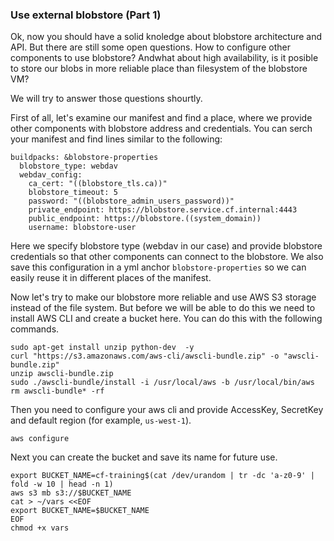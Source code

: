 ### Use external blobstore (Part 1)

Ok, now you should have a solid knoledge about blobstore architecture and API. But there are still some open questions. How to configure other components to use blobstore? Andwhat about high availability, is it posible to store our blobs in more reliable place than filesystem of the blobstore VM? 

We will try to answer those questions shourtly.

First of all, let's examine our manifest and find a place, where we provide other components with blobstore address and credentials. You can serch your manifest and find lines similar to the following:

```
buildpacks: &blobstore-properties
  blobstore_type: webdav
  webdav_config:
    ca_cert: "((blobstore_tls.ca))"
    blobstore_timeout: 5
    password: "((blobstore_admin_users_password))"
    private_endpoint: https://blobstore.service.cf.internal:4443
    public_endpoint: https://blobstore.((system_domain))
    username: blobstore-user
```

Here we specify blobstore type (webdav in our case) and provide blobstore credentials so that other components can connect to the blobstore. We also save this configuration in a yml anchor `blobstore-properties` so we can easily reuse it in different places of the manifest.

Now let's try to make our blobstore more reliable and use AWS S3 storage instead of the file system. But before we will be able to do this we need to install AWS CLI and create a bucket here. You can do this with the following commands.

```exec
sudo apt-get install unzip python-dev  -y
curl "https://s3.amazonaws.com/aws-cli/awscli-bundle.zip" -o "awscli-bundle.zip"
unzip awscli-bundle.zip
sudo ./awscli-bundle/install -i /usr/local/aws -b /usr/local/bin/aws
rm awscli-bundle* -rf
```

Then you need to configure your aws cli and provide AccessKey, SecretKey and default region (for example, `us-west-1`). 
```
aws configure
```

Next you can create the bucket and save its name for future use.

```exec
export BUCKET_NAME=cf-training$(cat /dev/urandom | tr -dc 'a-z0-9' | fold -w 10 | head -n 1)
aws s3 mb s3://$BUCKET_NAME
cat > ~/vars <<EOF
export BUCKET_NAME=$BUCKET_NAME
EOF
chmod +x vars
```

